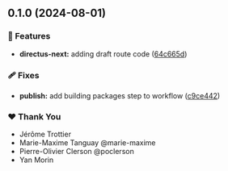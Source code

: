 ## 0.1.0 (2024-08-01)


### 🚀 Features

- **directus-next:** adding draft route code ([64c665d](https://github.com/OKAMca/stack/commit/64c665d))


### 🩹 Fixes

- **publish:** add building packages step to workflow ([c9ce442](https://github.com/OKAMca/stack/commit/c9ce442))


### ❤️  Thank You

- Jérôme Trottier
- Marie-Maxime Tanguay @marie-maxime
- Pierre-Olivier Clerson @poclerson
- Yan Morin